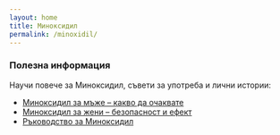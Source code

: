 ```yaml
---
layout: home
title: Миноксидил
permalink: /minoxidil/
---
```


### Полезна информация

Научи повече за Миноксидил, съвети за употреба и лични истории:  

- [Миноксидил за мъже – какво да очаквате](/minoxidilbg/minoxidil-za-mazhe/)  
- [Миноксидил за жени – безопасност и ефект](/minoxidilbg/minoxidil-za-zheni/)   
- [Ръководство за Миноксидил](/minoxidilbg/rukovodstvo-minoxidil/)
